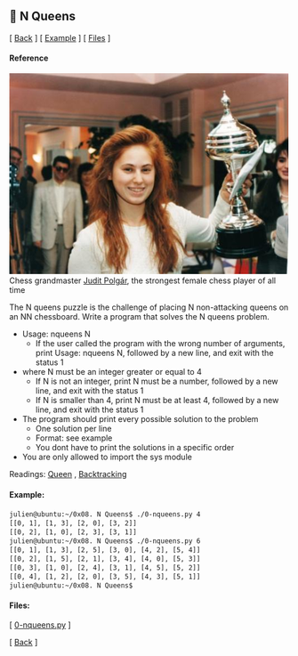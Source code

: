 ## :memo: N Queens
\[ [Back](../../..#readme) \]
\[ [Example](#Example) \]
\[ [Files](#Files) \]

#### Reference

![assets/judit.jpg](assets/judit.jpg)
Chess grandmaster [Judit Polgár](https://intranet.hbtn.io/rltoken/0Ouy8puhIfB2Gs-hEdrTog),
the strongest female chess player of all time

The N queens puzzle is the challenge of placing N non-attacking queens on an NN
chessboard. Write a program that solves the N queens problem.

- Usage: nqueens N
  - If the user called the program with the wrong number of arguments, print
Usage: nqueens N, followed by a new line, and exit with the status 1
- where N must be an integer greater or equal to 4
  - If N is not an integer, print N must be a number, followed by a new line,
and exit with the status 1
  - If N is smaller than 4, print N must be at least 4, followed by a new line,
and exit with the status 1
- The program should print every possible solution to the problem
  - One solution per line
  - Format: see example
  - You dont have to print the solutions in a specific order
- You are only allowed to import the sys module

Readings: 
[Queen](https://intranet.hbtn.io/rltoken/_rg2bCY0J4E07MTf4EwU4A)
,
[Backtracking](https://intranet.hbtn.io/rltoken/3Icw34XTucOlvNS0SYysOw)

#### Example:
```
julien@ubuntu:~/0x08. N Queens$ ./0-nqueens.py 4
[[0, 1], [1, 3], [2, 0], [3, 2]]
[[0, 2], [1, 0], [2, 3], [3, 1]]
julien@ubuntu:~/0x08. N Queens$ ./0-nqueens.py 6
[[0, 1], [1, 3], [2, 5], [3, 0], [4, 2], [5, 4]]
[[0, 2], [1, 5], [2, 1], [3, 4], [4, 0], [5, 3]]
[[0, 3], [1, 0], [2, 4], [3, 1], [4, 5], [5, 2]]
[[0, 4], [1, 2], [2, 0], [3, 5], [4, 3], [5, 1]]
julien@ubuntu:~/0x08. N Queens$ 
```

#### Files:
\[ [0-nqueens.py](0-nqueens.py) \]


\[ [Back](../../..#readme) \]
